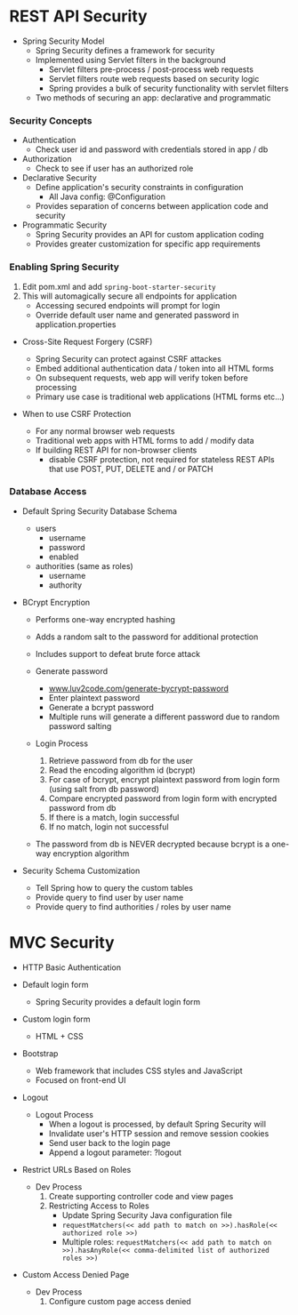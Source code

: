 # REST API Security
- Spring Security Model
	- Spring Security defines a framework for security
	- Implemented using Servlet filters in the background
		- Servlet filters pre-process / post-process web requests
		- Servlet filters route web requests based on security logic
		- Spring provides a bulk of security functionality with servlet filters
	- Two methods of securing an app: declarative and programmatic

### Security Concepts
- Authentication
	- Check user id and password with credentials stored in app / db
- Authorization
	- Check to see if user has an authorized role
- Declarative Security
	- Define application's security constraints in configuration
		- All Java config: @Configuration
	- Provides separation of concerns between application code and security
- Programmatic Security
	- Spring Security provides an API for custom application coding
	- Provides greater customization for specific app requirements

### Enabling Spring Security
1. Edit pom.xml and add `spring-boot-starter-security`
2. This will automagically secure all endpoints for application
	- Accessing secured endpoints will prompt for login
	- Override default user name and generated password in application.properties

- Cross-Site Request Forgery (CSRF)
	- Spring Security can protect against CSRF attackes
	- Embed additional authentication data / token into all HTML forms
	- On subsequent requests, web app will verify token before processing
	- Primary use case is traditional web applications (HTML forms etc...)

- When to use CSRF Protection
	- For any normal browser web requests
	- Traditional web apps with HTML forms to add / modify data
	- If building REST API for non-browser clients
		- disable CSRF protection, not required for stateless REST APIs that use POST, PUT, DELETE and / or PATCH

### Database Access
- Default Spring Security Database Schema
	- users
		- username
		- password
		- enabled
	- authorities (same as roles)
		- username
		- authority

- BCrypt Encryption
	- Performs one-way encrypted hashing
	- Adds a random salt to the password for additional protection
	- Includes support to defeat brute force attack

	- Generate password
		- www.luv2code.com/generate-bycrypt-password
		- Enter plaintext password
		- Generate a bcrypt password
		- Multiple runs will generate a different password due to random password salting

	- Login Process
		1. Retrieve password from db for the user
		2. Read the encoding algorithm id (bcrypt)
		3. For case of bcrypt, encrypt plaintext password from login form (using salt from db password)
		4. Compare encrypted password from login form with encrypted password from db
		5. If there is a match, login successful
		6. If no match, login not successful
	- The password from db is NEVER decrypted because bcrypt is a one-way encryption algorithm

- Security Schema Customization
	- Tell Spring how to query the custom tables
	- Provide query to find user by user name
	- Provide query to find authorities / roles by user name

# MVC Security
- HTTP Basic Authentication
- Default login form
	- Spring Security provides a default login form
- Custom login form
	- HTML + CSS

- Bootstrap
	- Web framework that includes CSS styles and JavaScript
	- Focused on front-end UI

- Logout
	- Logout Process
		- When a logout is processed, by default Spring Security will
		- Invalidate user's HTTP session and remove session cookies
		- Send user back to the login page
		- Append a logout parameter: ?logout

- Restrict URLs Based on Roles
	- Dev Process
		1. Create supporting controller code and view pages
		2. Restricting Access to Roles
			- Update Spring Security Java configuration file
			- `requestMatchers(<< add path to match on >>).hasRole(<< authorized role >>)`
			- Multiple roles: `requestMatchers(<< add path to match on >>).hasAnyRole(<< comma-delimited list of authorized roles >>)`

- Custom Access Denied Page
	- Dev Process
		1. Configure custom page access denied
